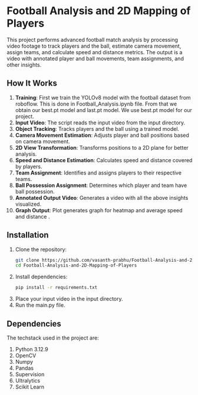 # Football Analysis and 2D Mapping of Players

This project performs advanced football match analysis by processing video footage to track players and the ball, estimate camera movement, assign teams, and calculate speed and distance metrics. The output is a video with annotated player and ball movements, team assignments, and other insights.

## How It Works
1. **Training**: First we train the YOLOv8 model with the football dataset from roboflow. This is done in Football_Analysis.ipynb file. From that we obtain our best.pt model and last.pt model. We use best.pt model for our project.
2. **Input Video**: The script reads the input video from the input directory.
3. **Object Tracking**: Tracks players and the ball using a trained model.
4. **Camera Movement Estimation**: Adjusts player and ball positions based on camera movement.
5. **2D View Transformation**: Transforms positions to a 2D plane for better analysis.
6. **Speed and Distance Estimation**: Calculates speed and distance covered by players.
7. **Team Assignment**: Identifies and assigns players to their respective teams.
8. **Ball Possession Assignment**: Determines which player and team have ball possession.
9. **Annotated Output Video**: Generates a video with all the above insights visualized.
10. **Graph Output**: Plot generates graph for heatmap and average speed and distance .

## Installation
1. Clone the repository:
   ```bash
   git clone https://github.com/vasanth-prabhu/Football-Analysis-and-2D-Mapping-of-Players.git
   cd Football-Analysis-and-2D-Mapping-of-Players
2. Install dependencies:
   ```bash
   pip install -r requirements.txt
3. Place your input video in the input directory.
4. Run the main.py file.

## Dependencies 
The techstack used in the project are:
1. Python 3.12.9
2. OpenCV
3. Numpy
4. Pandas
5. Supervision
6. Ultralytics
7. Scikit Learn
